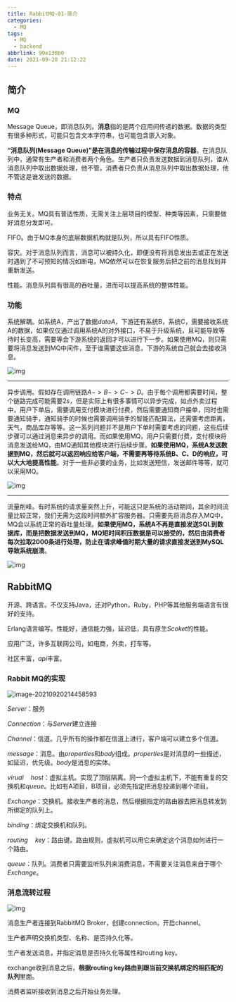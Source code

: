 ```yaml
---
title: RabbitMQ-01-简介
categories:
  - MQ
tags:
  - MQ
  - backend
abbrlink: 90e130b0
date: 2021-09-20 21:12:22
---
```


## 简介

### MQ

Message Queue，即消息队列。**消息**指的是两个应用间传递的数据。数据的类型有很多种形式，可能只包含文本字符串，也可能包含嵌入对象。

**“消息队列(Message Queue)”是在消息的传输过程中保存消息的容器**。在消息队列中，通常有生产者和消费者两个角色。生产者只负责发送数据到消息队列，谁从消息队列中取出数据处理，他不管。消费者只负责从消息队列中取出数据处理，他不管这是谁发送的数据。

### 特点

业务无关。MQ具有普适性质，无需关注上层项目的模型、种类等因素，只需要做好消息分发即可。

FIFO。由于MQ本身的底层数据机构就是队列，所以具有FIFO性质。

容灾。对于消息队列而言，消息可以被持久化，即便没有将消息发出去或正在发送时遇到了不可预知的情况如断电，MQ依然可以在恢复服务后把之前的消息找到并重新发送。

性能。消息队列具有很高的吞吐量，进而可以提高系统的整体性能。

### 功能

系统解耦。如系统A，产出了数据$dataA$，下游还有系统B，系统C，需要接收系统A的数据，如果仅仅通过调用系统A的对外接口，不易于升级系统，且可能导致等待时长变高，需要等会下游系统的返回才可以进行下一步。如果使用MQ，则只需要将消息发送到MQ中间件，至于谁需要这些消息，下游的系统自己就会去接收消息。

![img](https://gitee.com/cao_ziqiang/img/raw/master/20210921200138.webp)

<hr/>

异步调用。假如存在调用链路$A->B->C->D$。由于每个调用都需要时间，整个链路完成可能需要$2s$，但是实际上有很多事情可以异步完成，如点外卖过程中，用户下单后，需要调用支付模块进行付费，然后需要通知商户接单，同时也需要通知骑手，通知骑手的时候也需要调用骑手的智能匹配算法，还需要考虑距离，天气，商品库存等等。这一系列问题并不是用户下单时需要考虑的问题，这些后续步骤可以通过消息来异步的调用。而如果使用MQ，用户只需要付费，支付模块将消息发送给MQ，由MQ通知其他模块进行后续步骤。**如果使用MQ，系统A发送数据到MQ，然后就可以返回响应给客户端，不需要再等待系统B、C、D的响应，可以大大地提高性能**。对于一些非必要的业务，比如发送短信，发送邮件等等，就可以采用MQ。

![img](https://gitee.com/cao_ziqiang/img/raw/master/20210921200236.webp)

<hr/>

流量削峰。有时系统的请求量突然上升，可能这只是系统的活动期间，其余时间流量比较正常，我们无需为这段时间额外扩容服务器。只需要先将消息存入MQ中，MQ会以系统正常的吞吐量处理。**如果使用MQ，系统A不再是直接发送SQL到数据库，而是把数据发送到MQ，MQ短时间积压数据是可以接受的，然后由消费者每次拉取2000条进行处理，防止在请求峰值时期大量的请求直接发送到MySQL导致系统崩溃**。

![img](https://gitee.com/cao_ziqiang/img/raw/master/20210921200328.webp)

## RabbitMQ

开源、跨语言。不仅支持Java，还对Python，Ruby，PHP等其他服务端语言有很好的支持。

Erlang语言编写。性能好，通信能力强，延迟低，具有原生$Scoket$的性能。

应用广泛，许多互联网公司，如电商，外卖，打车等。

社区丰富，$api$丰富。

### Rabbit MQ的实现

![image-20210920214458593](https://gitee.com/cao_ziqiang/img/raw/master/20210920214458.png)

$Server$：服务

$Connection$：与$Server$建立连接

$Channel$：信道。几乎所有的操作都在信道上进行，客户端可以建立多个信道。

$message$：消息。由$properties$和$bady$组成。$properties$是对消息的一些描述，如延迟，优先级。$body$是消息的实体。

$virual\quad host$：虚拟主机。实现了顶层隔离。同一个虚拟主机下，不能有重复的交换机和$queue$。比如有A项目，B项目，必须先指定把消息投递到哪个项目。

$Exchange$：交换机。接收生产者的消息，然后根据指定的路由器去把消息转发到所绑定的队列上。

$binding$：绑定交换机和队列。

$routing \quad key$：路由键。路由规则，虚拟机可以用它来确定这个消息如何进行一个路由。

$queue$：队列。消费者只需要监听队列来消费消息，不需要关注消息来自于哪个$Exchange$。

### 消息流转过程



![img](https://gitee.com/cao_ziqiang/img/raw/master/20210921200820.webp)

消息生产者连接到RabbitMQ Broker，创建connection，开启channel。

生产者声明交换机类型、名称、是否持久化等。

生产者发送消息，并指定消息是否持久化等属性和routing key。

exchange收到消息之后，**根据routing key路由到跟当前交换机绑定的相匹配的队列**里面。

消费者监听接收到消息之后开始业务处理。

